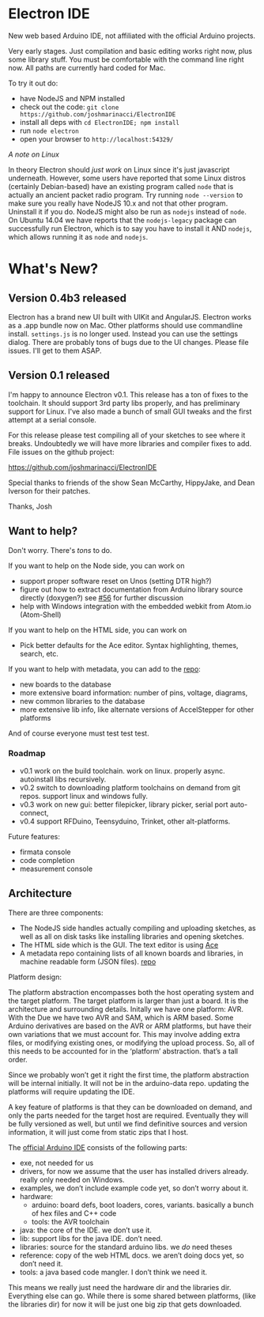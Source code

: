 Electron IDE
=========

New web based Arduino IDE, not affiliated with the official Arduino projects.

Very early stages. Just compilation and basic editing works right now, plus some library stuff. You must
be comfortable with the command line right now. All paths are currently
hard coded for Mac.  

To try it out do:

* have NodeJS and NPM installed
* check out the code: `git clone https://github.com/joshmarinacci/ElectronIDE`
* install all deps with `cd ElectronIDE; npm install`
* run `node electron`
* open your browser to `http://localhost:54329/`

*A note on Linux*

In theory Electron should *just work* on Linux since it's just javascript underneath.
However, some users have reported that some Linux distros (certainly Debian-based) have an existing program
called `node` that is actually an ancient packet radio program.  Try running `node --version`
to make sure you really have NodeJS 10.x and not that other program. Uninstall
it if you do. NodeJS might also be run as `nodejs` instead of `node`. On Ubuntu 14.04
we have reports that the `nodejs-legacy` package can successfully run Electron, which is to
say you have to install it AND `nodejs`, which allows running it as `node` and `nodejs`.



# What's New?

## Version 0.4b3 released

Electron has a brand new UI built with UIKit and AngularJS. Electron works as a .app bundle now on Mac. Other platforms should use commandline install.  `settings.js` is no longer used. Instead you can use the settings dialog.  There are probably tons of bugs due to the UI changes. Please file issues.
I'll get to them ASAP.



## Version 0.1 released

I'm happy to announce Electron v0.1. This release has a ton of fixes to the toolchain.
It should support 3rd party libs properly, and has preliminary support for Linux.  I've
also made a bunch of small GUI tweaks and the first attempt at a serial console.

For this release please test compiling all of your sketches to see where it breaks.
Undoubtedly we will have more libraries and compiler fixes to add.  File issues on
the github project:

https://github.com/joshmarinacci/ElectronIDE

Special thanks to friends of the show Sean McCarthy, HippyJake, and Dean Iverson
for their patches.

Thanks,
    Josh


## Want to help?

Don't worry. There's *tons* to do.

If you want to help on the Node side, you can work on

* support proper software reset on Unos (setting DTR high?)
* figure out how to extract documentation from Arduino library source directly (doxygen?) see [#56](https://github.com/joshmarinacci/ElectronIDE/issues/56)
  for further discussion
* help with Windows integration with the embedded webkit from Atom.io (Atom-Shell)

If you want to help on the HTML side, you can work on

* Pick better defaults for the Ace editor. Syntax highlighting, themes, search, etc.

If you want to help with metadata, you can add to the [repo](https://github.com/joshmarinacci/arduino-data):

* new boards to the database
* more extensive board information: number of pins, voltage, diagrams,
* new common libraries to the database
* more extensive lib info, like alternate versions of AccelStepper for other platforms


And of course everyone must test test test.

### Roadmap


* v0.1  work on the build toolchain. work on linux. properly async. autoinstall libs recursively.
* v0.2  switch to downloading platform toolchains on demand from git repos. support linux and windows fully.
* v0.3  work on new gui: better filepicker, library picker, serial port auto-connect,
* v0.4  support RFDuino, Teensyduino, Trinket, other alt-platforms.

Future features:

* firmata console
* code completion
* measurement console


## Architecture

There are three components:

* The NodeJS side handles actually compiling and uploading sketches,
as well as all on disk tasks like installing libraries and opening sketches.
* The HTML side which is the GUI. The text editor is using [Ace](http://ace.c9.io/)
* A metadata repo containing lists of all known
boards and libraries, in machine readable form (JSON files).
[repo](https://github.com/joshmarinacci/arduino-data)


Platform design:

The platform abstraction encompasses both the host operating system and the target
platform. The target platform is larger than just a board. It is the
architecture and surrounding details. Initally we have one platform: AVR.  
With the Due we have two AVR and SAM, which is ARM based.  Some Arduino
derivatives are based on the AVR or ARM platforms, but have their own
variations that we must account for.  This may involve adding extra files,
or modifying existing ones, or modifying the upload process.  So, all of this
needs to be accounted for in the ‘platform’ abstraction. that’s a tall order.

Since we probably won’t get it right the first time, the platform
abstraction will be internal initially. It will not be in the arduino-data
repo. updating the platforms will require updating the IDE.

A key feature of platforms is that they can be downloaded on demand, and only
the parts needed for the target host are required. Eventually they will be
fully versioned as well, but until we find definitive sources and version
information, it will just come from static zips that I host.


The [official Arduino IDE](https://github.com/arduino/Arduino) consists of the following parts:


* exe, not needed for us
* drivers, for now we assume that the user has installed drivers already. really only needed on Windows.
* examples,  we don’t include example code yet, so don’t worry about it.
* hardware:
  * arduino: board defs, boot loaders, cores, variants. basically a bunch of hex files and C++ code
  * tools: the AVR toolchain
* java: the core of the IDE. we don’t use it.
* lib: support libs for the java IDE. don’t need.
* libraries: source for the standard arduino libs. we *do* need theses
* reference: copy of the web HTML docs. we aren’t doing docs yet, so don’t need it.
* tools: a java based code mangler. I don’t think we need it.


This means we really just need the hardware dir and the libraries dir.
Everything else can go. While there is some shared between platforms,
(like the libraries dir) for now it will be just one big zip that gets downloaded.
